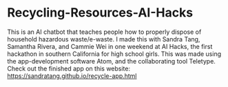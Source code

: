 # Recycling-Resources-AI-Hacks
This is an AI chatbot that teaches people how to properly dispose of household hazardous waste/e-waste. 
I made this with Sandra Tang, Samantha Rivera, and Cammie Wei in one weekend at AI Hacks, the first hackathon in southern California for high school girls.
This was made using the app-development software Atom, and the collaborating tool Teletype.
Check out the finished app on this website: https://sandratang.github.io/recycle-app.html
